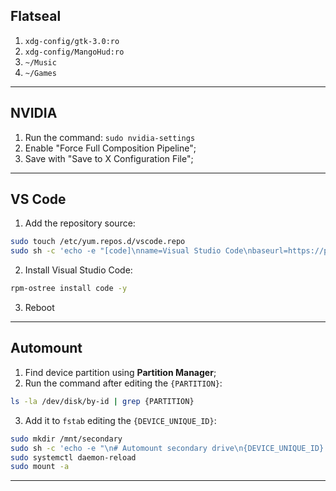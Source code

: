 ## Flatseal
 1. `xdg-config/gtk-3.0:ro`
 2. `xdg-config/MangoHud:ro`
 3. `~/Music`
 4. `~/Games`
---

## NVIDIA
1. Run the command: `sudo nvidia-settings`
2. Enable "Force Full Composition Pipeline";
3. Save with "Save to X Configuration File";
---

## VS Code
1. Add the repository source:
```bash
sudo touch /etc/yum.repos.d/vscode.repo
sudo sh -c 'echo -e "[code]\nname=Visual Studio Code\nbaseurl=https://packages.microsoft.com/yumrepos/vscode\nenabled=1\ngpgcheck=1\ngpgkey=https://packages.microsoft.com/keys/microsoft.asc" >> /etc/yum.repos.d/vscode.repo'
```
2. Install Visual Studio Code:
```bash
rpm-ostree install code -y
```
3. Reboot
---

## Automount
1. Find device partition using **Partition Manager**;
2. Run the command after editing the `{PARTITION}`:
```bash
ls -la /dev/disk/by-id | grep {PARTITION}
```
3. Add it to `fstab` editing the `{DEVICE_UNIQUE_ID}`:
```bash
sudo mkdir /mnt/secondary
sudo sh -c 'echo -e "\n# Automount secondary drive\n{DEVICE_UNIQUE_ID} /mnt/secondary btrfs subvol=/,noatime,lazytime,commit=120,discard=async,compress-force=zstd:3,space_cache=v2,nofail 0 0" >> /etc/fstab'
sudo systemctl daemon-reload
sudo mount -a
```
---
